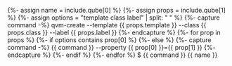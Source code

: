 {%- assign name = include.qube[0] %}
{%- assign props = include.qube[1] %}
{%- assign options = "template class label" | split: " " %}
{%- capture command -%}
  qvm-create --template {{ props.template }} --class {{ props.class }} --label {{ props.label }}
{%- endcapture %}
{%- for prop in props %}
  {%- if options contains prop[0] %}
  {%- else %}
    {%- capture command -%}
      {{ command }} --property {{ prop[0] }}={{ prop[1] }}
    {%- endcapture %}
  {%- endif %}
{%- endfor %}
$ {{ command }} {{ name }}
